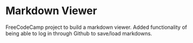 # Markdown Viewer

FreeCodeCamp project to build a markdown viewer. Added functionality of being able
to log in through Github to save/load markdowns.